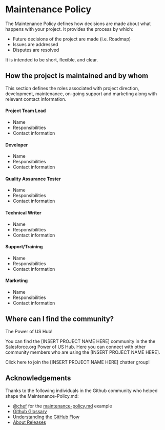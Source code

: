 # Maintenance Policy

The Maintenance Policy defines how decisions are made about what happens with your project. It provides the process by which:

* Future decisions of the project are made (i.e. Roadmap)
* Issues are addressed
* Disputes are resolved

It is intended to be short, flexible, and clear.

## How the project is maintained and by whom

This section defines the roles associated with project direction, development, maintenance, on-going support and marketing along with relevant contact information.

#### Project Team Lead

* Name
* Responsibilities
* Contact information

#### Developer

* Name
* Responsibilities
* Contact information

#### Quality Assurance Tester

* Name
* Responsibilities
* Contact information

#### Technical Writer

* Name
* Responsibilities
* Contact information

#### Support/Training

* Name
* Responsibilities
* Contact information

#### Marketing

* Name
* Responsibilities
* Contact information

## Where can I find the community?

The Power of US Hub!

You can find the [INSERT PROJECT NAME HERE] community in the the Salesforce.org Power of US Hub. Here you can connect with other community members who are using the [INSERT PROJECT NAME HERE].

Click here to join the [INSERT PROJECT NAME HERE] chatter group!

## Acknowledgements

Thanks to the following individuals in the Github community who helped shape the Maintenance-Policy.md:

* <a href="https://github.com/chef" target="_blank">@chef</a> for the <a href="https://github.com/chef/chef-rfc/blob/master/rfc030-maintenance-policy.md" target="_blank"> maintenance-policy.md</a> example
* <a href="https://help.github.com/articles/github-glossary/" target="_blank">Github Glossary</a>
* <a href="https://guides.github.com/introduction/flow/" target="_blank">Understanding the GitHub Flow</a>
* <a href="https://help.github.com/articles/about-releases/" target="_blank">About Releases</a>
